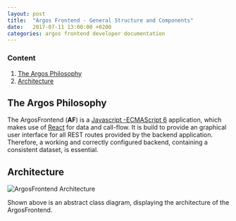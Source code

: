 ```yaml
---
layout: post
title:  "Argos Frontend - General Structure and Components"
date:   2017-07-11 13:00:00 +0200
categories: argos frontend developer documentation
---
```


### Content

1. [The Argos Philosophy](#The-Argos-Philosophy)
1. [Architecture](#Architecture)



## The Argos Philosophy

The ArgosFrontend (**AF**) is a [Javascript -ECMAScript 6](http://es6-features.org/) application, which makes use of [React](https://facebook.github.io/react/) for data and call-flow.
It is build to provide an graphical user interface for all REST routes provided by the backend application. Therefore, a working and correctly configured backend, containing a consistent dataset, is essential.

## Architecture

![ArgosFrontend Architecture](/argos/resources/frontend/argos-frontend-architecture.png)

Shown above is an abstract class diagram, displaying the architecture of the ArgosFrontend.
